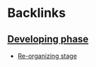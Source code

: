 
# Backlinks
## [Developing phase](<Developing phase.md>)
- [Re-organizing stage](<Re-organizing stage.md>)

